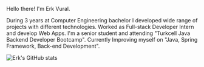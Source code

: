 Hello there! I'm Erk Vural.

During 3 years at Computer Engineering bachelor I developed wide range of projects with different technologies.
Worked as Full-stack Developer Intern and develop Web Apps. 
I'm a senior student and attending "Turkcell Java Backend Developer Bootcamp".
Currently Improving myself on "Java, Spring Framework, Back-end Development".

![Erk's GitHub stats](https://github-readme-stats.vercel.app/api?username=Erk-Vural&theme=dark&show_icons=true)
